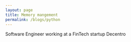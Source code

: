 ```yaml
---
layout: page
title: Memory mangement
permalink: /blogs/python
---
```


Software Engineer working at a FinTech startup Decentro
